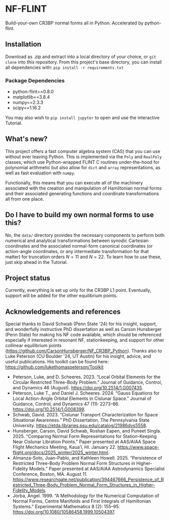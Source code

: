 # NF-FLINT
Build-your-own CR3BP normal forms all in Python. Accelerated by python-flint. 

## Installation
Download as .zip and extract into a local directory of your choice, or `git clone` into this repository. From this project's base directory, you can install all dependencies with:
`pip install -r requirements.txt`

### Package Dependencies
* python-flint==0.8.0
* matplotlib==3.8.4
* numpy==2.3.3
* scipy==1.16.2

You may also wish to `pip install jupyter` to open and use the interactive Tutorial. 

## What's new?
This project offers a fast computer algebra system (CAS) that you can use without ever leaving Python. This is implemented via the `Poly` and `RealPoly` classes, which use Python-wrapped FLINT C routines under-the-hood for polynomial arithmetic but also allow for `dict` and `array` representations, as well as fast evaluation with `numpy`.  

Functionally, this means that you can execute all of the machinery associated with the creation and manipulation of Hamiltonian normal forms and their associated generating functions and coordinate transformations all from one place. 

## Do I have to build my own normal forms to use this?
No, the `data/` directory provides the necessary components to perform both numerical and analytical transformations between synodic Cartesian coordinates and the associated normal-form canonical coordinates (or action-angle coordinates, or any intermediate transformation for that matter) for truncation orders $N=11$ and $N=22$. To learn how to use these, just skip ahead in the Tutorial. 

## Project status
Currently, everything is set up only for the CR3BP L1 point. Eventually, support will be added for the other equilibrium points. 

## Acknowledgements and references
Special thanks to David Schwab (Penn State '24) for his insight, support, and wonderfully instructive PhD dissertation as well as Carson Hunsberger (Penn State) for making his NF code available, which should be referenced especially if interested in resonant NF, stationkeeping, and support for other collinear equilibrium points (https://github.com/CarsonHunsberger/NF_CR3BP_Python). Thanks also to Luke Peterson (CU Boulder '24, UT Austin) for his insight, advice, and useful publications. His toolkit can be found here: https://github.com/lukethomaspeterson/Toolkit 

* Peterson, Luke, and D. Scheeres. 2023. “Local Orbital Elements for the Circular Restricted Three-Body Problem.” Journal of Guidance, Control, and Dynamics 46 (August). https://doi.org/10.2514/1.G007435.
* Peterson, Luke T., and Daniel J. Scheeres. 2024. “Gauss Equations for Local Action-Angle Orbital Elements in Cislunar Space.” Journal of Guidance, Control, and Dynamics 47 (11): 2273–86. https://doi.org/10.2514/1.G008399.
* Schwab, David. 2023. “Cislunar Transport Characterization for Space Situational Awareness.” PhD Dissertation, The Pennsylvania State University. https://etda.libraries.psu.edu/catalog/21986dvs5558.
* Hunsberger, Carson, David Schwab, Roshan Eapen, and Puneet Singla. 2025. “Comparing Normal Form Representations for Station-Keeping Near Cislunar Libration Points.” Paper presented at AAS/AIAA Space Flight Mechanics Meeting, Kaua’i, HI. January 22. https://www.space-flight.org/docs/2025_winter/2025_winter.html.
* Almanza-Soto, Juan-Pablo, and Kathleen Howell. 2025. “Persistence of Restricted Three-Body Problem Normal Form Structures in Higher-Fidelity Models.” Paper presented at AAS/AIAA Astrodynamics Specialist Conference, Boston, MA. August 11. https://www.researchgate.net/publication/394467666_Persistence_of_Restricted_Three-Body_Problem_Normal_Form_Structures_in_Higher-Fidelity_Models.
* Jorba, Àngel. 1999. “A Methodology for the Numerical Computation of Normal Forms, Centre Manifolds and First Integrals of Hamiltonian Systems.” Experimental Mathematics 8 (2): 155–95. https://doi.org/10.1080/10586458.1999.10504397.
